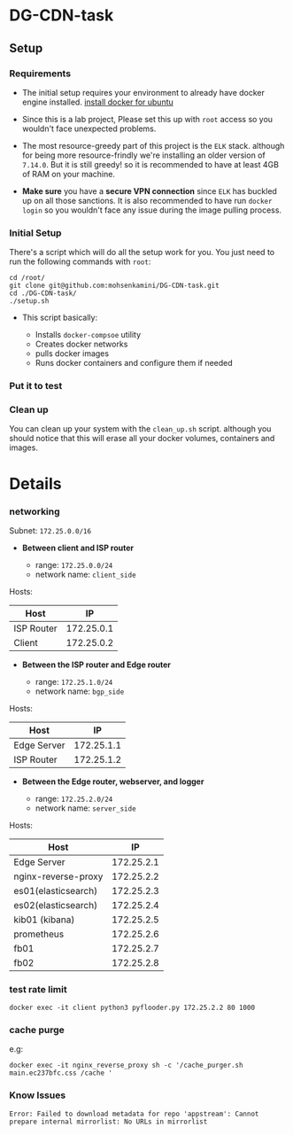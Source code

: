 # DG-CDN-task

## Setup

### Requirements
- The initial setup requires your environment to already have docker engine installed. [install docker for ubuntu](https://docs.docker.com/engine/install/ubuntu/)

- Since this is a lab project, Please set this up with `root` access so you wouldn't face unexpected problems.

- The most resource-greedy part of this project is the `ELK` stack. although for being more resource-frindly we're installing an older version of `7.14.0`. But it is still greedy! so it is recommended to have at least 4GB of RAM on your machine.

- **Make sure** you have a **secure VPN connection** since `ELK` has buckled up on all those sanctions. It is also recommended to have run `docker login` so you wouldn't face any issue during the image pulling process.


### Initial Setup

There's a script which will do all the setup work for you.
You just need to run the following commands with `root`:

~~~
cd /root/
git clone git@github.com:mohsenkamini/DG-CDN-task.git
cd ./DG-CDN-task/
./setup.sh
~~~

- This script basically:

  - Installs `docker-compsoe` utility 
  - Creates docker networks
  - pulls docker images
  - Runs docker containers and configure them if needed

### Put it to test


### Clean up

You can clean up your system with the `clean_up.sh` script. although you should notice that this will erase all your docker volumes, containers and images.


# Details

### networking 

Subnet: `172.25.0.0/16`

- **Between client and ISP router**

  - range: `172.25.0.0/24`
  - network name: `client_side`

Hosts:

| Host | IP |
|---|---|
| ISP Router | 172.25.0.1 |
| Client | 172.25.0.2 |


- **Between the ISP router and Edge router**

  - range: `172.25.1.0/24`
  - network name: `bgp_side`

Hosts:

| Host | IP |
|---|---|
| Edge Server | 172.25.1.1 |
| ISP Router | 172.25.1.2 |



- **Between the Edge router, webserver, and logger**


  - range: `172.25.2.0/24`
  - network name: `server_side`

Hosts:

| Host | IP |
|---|---|
| Edge Server | 172.25.2.1 |
| nginx-reverse-proxy | 172.25.2.2 |
| es01(elasticsearch) | 172.25.2.3 |
| es02(elasticsearch) | 172.25.2.4 |
| kib01 (kibana) | 172.25.2.5 |
| prometheus | 172.25.2.6 |
| fb01 | 172.25.2.7 |
| fb02 | 172.25.2.8 |


### test rate limit

~~~
docker exec -it client python3 pyflooder.py 172.25.2.2 80 1000
~~~

### cache purge

e.g:
~~~
docker exec -it nginx_reverse_proxy sh -c '/cache_purger.sh main.ec237bfc.css /cache '
~~~


### Know Issues


~~~
Error: Failed to download metadata for repo 'appstream': Cannot prepare internal mirrorlist: No URLs in mirrorlist

~~~

